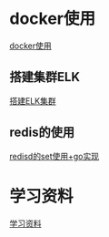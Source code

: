 # docker使用
[docker使用](./docs/docker/index.md)

## 搭建集群ELK
[搭建ELK集群](./docs/docker/使用docker搭建ELK集群.md)



## redis的使用

[redisd的set使用+go实现](./docs/redis/常用数据类型之set.md)

# 学习资料
[学习资料](./docs/学习资料/index.md)